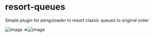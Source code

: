 # resort-queues
Simple plugin for penguloader to resort classic queues to original order


![image](https://github.com/user-attachments/assets/e0ad14fb-9966-4e39-9116-61990c8ffee4)
=>![image](https://github.com/user-attachments/assets/7a5b430a-96be-4ea7-acd0-6af5337fe4a6)
